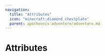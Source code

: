 ```yaml
---
navigation:
  title: "Attributes"
  icon: "minecraft:diamond_chestplate"
  parent: apotheosis:adventure/adventure.md
---
```


# Attributes

<SubPages />